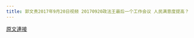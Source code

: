 ```yaml
---
title: 郭文贵2017年9月20日视频 20170920政法王最后一个工作会议 人民满意度提高？
---
```


[原文連接](https://gnews.org/ThreadView/53483584)


